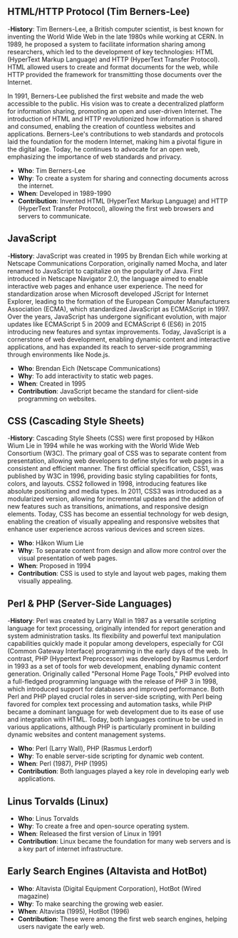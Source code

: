 ## HTML/HTTP Protocol (Tim Berners-Lee)
-**History**:
Tim Berners-Lee, a British computer scientist, is best known for inventing the World Wide Web in the late 1980s while working at CERN. In 1989, he proposed a system to facilitate information sharing among researchers, which led to the development of key technologies: HTML (HyperText Markup Language) and HTTP (HyperText Transfer Protocol). HTML allowed users to create and format documents for the web, while HTTP provided the framework for transmitting those documents over the Internet.

In 1991, Berners-Lee published the first website and made the web accessible to the public. His vision was to create a decentralized platform for information sharing, promoting an open and user-driven Internet. The introduction of HTML and HTTP revolutionized how information is shared and consumed, enabling the creation of countless websites and applications. Berners-Lee's contributions to web standards and protocols laid the foundation for the modern Internet, making him a pivotal figure in the digital age. Today, he continues to advocate for an open web, emphasizing the importance of web standards and privacy.

- **Who**: Tim Berners-Lee
- **Why**: To create a system for sharing and connecting documents across the internet.
- **When**: Developed in 1989-1990
- **Contribution**: Invented HTML (HyperText Markup Language) and HTTP (HyperText Transfer Protocol), allowing the first web browsers and servers to communicate.

## JavaScript
-**History**:
JavaScript was created in 1995 by Brendan Eich while working at Netscape Communications Corporation, originally named Mocha, and later renamed to JavaScript to capitalize on the popularity of Java. First introduced in Netscape Navigator 2.0, the language aimed to enable interactive web pages and enhance user experience. The need for standardization arose when Microsoft developed JScript for Internet Explorer, leading to the formation of the European Computer Manufacturers Association (ECMA), which standardized JavaScript as ECMAScript in 1997. Over the years, JavaScript has undergone significant evolution, with major updates like ECMAScript 5 in 2009 and ECMAScript 6 (ES6) in 2015 introducing new features and syntax improvements. Today, JavaScript is a cornerstone of web development, enabling dynamic content and interactive applications, and has expanded its reach to server-side programming through environments like Node.js.

- **Who**: Brendan Eich (Netscape Communications)
- **Why**: To add interactivity to static web pages.
- **When**: Created in 1995
- **Contribution**: JavaScript became the standard for client-side programming on websites.
## CSS (Cascading Style Sheets)
-**History**:
Cascading Style Sheets (CSS) were first proposed by Håkon Wium Lie in 1994 while he was working with the World Wide Web Consortium (W3C). The primary goal of CSS was to separate content from presentation, allowing web developers to define styles for web pages in a consistent and efficient manner. The first official specification, CSS1, was published by W3C in 1996, providing basic styling capabilities for fonts, colors, and layouts. CSS2 followed in 1998, introducing features like absolute positioning and media types. In 2011, CSS3 was introduced as a modularized version, allowing for incremental updates and the addition of new features such as transitions, animations, and responsive design elements. Today, CSS has become an essential technology for web design, enabling the creation of visually appealing and responsive websites that enhance user experience across various devices and screen sizes.

- **Who**: Håkon Wium Lie
- **Why**: To separate content from design and allow more control over the visual presentation of web pages.
- **When**: Proposed in 1994
- **Contribution**: CSS is used to style and layout web pages, making them visually appealing.

## Perl & PHP (Server-Side Languages)
-**History**:
Perl was created by Larry Wall in 1987 as a versatile scripting language for text processing, originally intended for report generation and system administration tasks. Its flexibility and powerful text manipulation capabilities quickly made it popular among developers, especially for CGI (Common Gateway Interface) programming in the early days of the web. In contrast, PHP (Hypertext Preprocessor) was developed by Rasmus Lerdorf in 1993 as a set of tools for web development, enabling dynamic content generation. Originally called "Personal Home Page Tools," PHP evolved into a full-fledged programming language with the release of PHP 3 in 1998, which introduced support for databases and improved performance. Both Perl and PHP played crucial roles in server-side scripting, with Perl being favored for complex text processing and automation tasks, while PHP became a dominant language for web development due to its ease of use and integration with HTML. Today, both languages continue to be used in various applications, although PHP is particularly prominent in building dynamic websites and content management systems.

- **Who**: Perl (Larry Wall), PHP (Rasmus Lerdorf)
- **Why**: To enable server-side scripting for dynamic web content.
- **When**: Perl (1987), PHP (1995)
- **Contribution**: Both languages played a key role in developing early web applications.

## Linus Torvalds (Linux)
- **Who**: Linus Torvalds
- **Why**: To create a free and open-source operating system.
- **When**: Released the first version of Linux in 1991
- **Contribution**: Linux became the foundation for many web servers and is a key part of internet infrastructure.

## Early Search Engines (Altavista and HotBot)
- **Who**: Altavista (Digital Equipment Corporation), HotBot (Wired magazine)
- **Why**: To make searching the growing web easier.
- **When**: Altavista (1995), HotBot (1996)
- **Contribution**: These were among the first web search engines, helping users navigate the early web.



